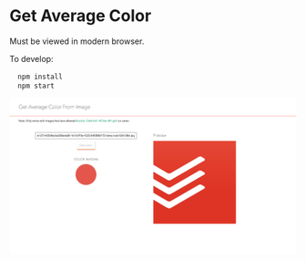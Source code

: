 # Get Average Color

Must be viewed in modern browser.

To develop:
```
  npm install
  npm start
  ```
![what app looks like](https://github.com/overlandandseas/get-average-color/blob/master/assets/whatapplookslike.png?raw=true)